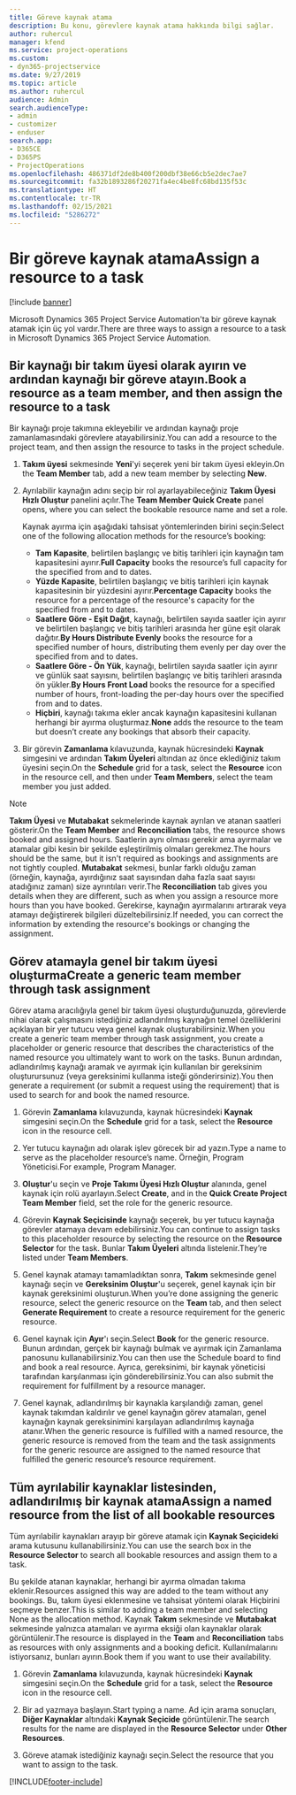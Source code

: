 ```yaml
---
title: Göreve kaynak atama
description: Bu konu, görevlere kaynak atama hakkında bilgi sağlar.
author: ruhercul
manager: kfend
ms.service: project-operations
ms.custom:
- dyn365-projectservice
ms.date: 9/27/2019
ms.topic: article
ms.author: ruhercul
audience: Admin
search.audienceType:
- admin
- customizer
- enduser
search.app:
- D365CE
- D365PS
- ProjectOperations
ms.openlocfilehash: 486371df2de8b400f200dbf38e66cb5e2dec7ae7
ms.sourcegitcommit: fa32b1893286f20271fa4ec4be8fc68bd135f53c
ms.translationtype: HT
ms.contentlocale: tr-TR
ms.lasthandoff: 02/15/2021
ms.locfileid: "5286272"
---
```

# <a name="assign-a-resource-to-a-task"></a><span data-ttu-id="25339-103">Bir göreve kaynak atama</span><span class="sxs-lookup"><span data-stu-id="25339-103">Assign a resource to a task</span></span>

[!include [banner](../includes/psa-now-project-operations.md)]

<span data-ttu-id="25339-104">Microsoft Dynamics 365 Project Service Automation'ta bir göreve kaynak atamak için üç yol vardır.</span><span class="sxs-lookup"><span data-stu-id="25339-104">There are three ways to assign a resource to a task in Microsoft Dynamics 365 Project Service Automation.</span></span>

## <a name="book-a-resource-as-a-team-member-and-then-assign-the-resource-to-a-task"></a><span data-ttu-id="25339-105">Bir kaynağı bir takım üyesi olarak ayırın ve ardından kaynağı bir göreve atayın.</span><span class="sxs-lookup"><span data-stu-id="25339-105">Book a resource as a team member, and then assign the resource to a task</span></span>

<span data-ttu-id="25339-106">Bir kaynağı proje takımına ekleyebilir ve ardından kaynağı proje zamanlamasındaki görevlere atayabilirsiniz.</span><span class="sxs-lookup"><span data-stu-id="25339-106">You can add a resource to the project team, and then assign the resource to tasks in the project schedule.</span></span>

1. <span data-ttu-id="25339-107">**Takım üyesi** sekmesinde **Yeni**'yi seçerek yeni bir takım üyesi ekleyin.</span><span class="sxs-lookup"><span data-stu-id="25339-107">On the **Team Member** tab, add a new team member by selecting **New**.</span></span> 

2. <span data-ttu-id="25339-108">Ayrılabilir kaynağın adını seçip bir rol ayarlayabileceğiniz **Takım Üyesi Hızlı Oluştur** panelini açılır.</span><span class="sxs-lookup"><span data-stu-id="25339-108">The **Team Member Quick Create** panel opens, where you can select the bookable resource name and set a role.</span></span> 

    <span data-ttu-id="25339-109">Kaynak ayırma için aşağıdaki tahsisat yöntemlerinden birini seçin:</span><span class="sxs-lookup"><span data-stu-id="25339-109">Select one of the following allocation methods for the resource’s booking:</span></span>

    - <span data-ttu-id="25339-110">**Tam Kapasite**, belirtilen başlangıç ve bitiş tarihleri için kaynağın tam kapasitesini ayırır.</span><span class="sxs-lookup"><span data-stu-id="25339-110">**Full Capacity** books the resource’s full capacity for the specified from and to dates.</span></span>
    - <span data-ttu-id="25339-111">**Yüzde Kapasite**, belirtilen başlangıç ve bitiş tarihleri için kaynak kapasitesinin bir yüzdesini ayırır.</span><span class="sxs-lookup"><span data-stu-id="25339-111">**Percentage Capacity** books the resource for a percentage of the resource's capacity for the specified from and to dates.</span></span>
    - <span data-ttu-id="25339-112">**Saatlere Göre - Eşit Dağıt**, kaynağı, belirtilen sayıda saatler için ayırır ve belirtilen başlangıç ve bitiş tarihleri arasında her güne eşit olarak dağıtır.</span><span class="sxs-lookup"><span data-stu-id="25339-112">**By Hours Distribute Evenly** books the resource for a specified number of hours, distributing them evenly per day over the specified from and to dates.</span></span>
    - <span data-ttu-id="25339-113">**Saatlere Göre - Ön Yük**, kaynağı, belirtilen sayıda saatler için ayırır ve günlük saat sayısını, belirtilen başlangıç ve bitiş tarihleri arasında ön yükler.</span><span class="sxs-lookup"><span data-stu-id="25339-113">**By Hours Front Load** books the resource for a specified number of hours, front-loading the per-day hours over the specified from and to dates.</span></span>
    - <span data-ttu-id="25339-114">**Hiçbiri**, kaynağı takıma ekler ancak kaynağın kapasitesini kullanan herhangi bir ayırma oluşturmaz.</span><span class="sxs-lookup"><span data-stu-id="25339-114">**None** adds the resource to the team but doesn’t create any bookings that absorb their capacity.</span></span>

3. <span data-ttu-id="25339-115">Bir görevin **Zamanlama** kılavuzunda, kaynak hücresindeki **Kaynak** simgesini ve ardından **Takım Üyeleri** altından az önce eklediğiniz takım üyesini seçin.</span><span class="sxs-lookup"><span data-stu-id="25339-115">On the **Schedule** grid for a task, select the **Resource** icon in the resource cell, and then under **Team Members**, select the team member you just added.</span></span> 

> [!NOTE]
> <span data-ttu-id="25339-116">**Takım Üyesi** ve **Mutabakat** sekmelerinde kaynak ayrılan ve atanan saatleri gösterir.</span><span class="sxs-lookup"><span data-stu-id="25339-116">On the **Team Member** and **Reconciliation** tabs, the resource shows booked and assigned hours.</span></span> <span data-ttu-id="25339-117">Saatlerin aynı olması gerekir ama ayırmalar ve atamalar gibi kesin bir şekilde eşleştirilmiş olmaları gerekmez.</span><span class="sxs-lookup"><span data-stu-id="25339-117">The hours should be the same, but it isn't required as bookings and assignments are not tightly coupled.</span></span> <span data-ttu-id="25339-118">**Mutabakat** sekmesi, bunlar farklı olduğu zaman (örneğin, kaynağa, ayırdığınız saat sayısından daha fazla saat sayısı atadığınız zaman) size ayrıntıları verir.</span><span class="sxs-lookup"><span data-stu-id="25339-118">The **Reconciliation** tab gives you details when they are different, such as when you assign a resource more hours than you have booked.</span></span> <span data-ttu-id="25339-119">Gerekirse, kaynağın ayırmalarını artırarak veya atamayı değiştirerek bilgileri düzeltebilirsiniz.</span><span class="sxs-lookup"><span data-stu-id="25339-119">If needed, you can correct the information by extending the resource's bookings or changing the assignment.</span></span>

## <a name="create-a-generic-team-member-through-task-assignment"></a><span data-ttu-id="25339-120">Görev atamayla genel bir takım üyesi oluşturma</span><span class="sxs-lookup"><span data-stu-id="25339-120">Create a generic team member through task assignment</span></span>

<span data-ttu-id="25339-121">Görev atama aracılığıyla genel bir takım üyesi oluşturduğunuzda, görevlerde nihai olarak çalışmasını istediğiniz adlandırılmış kaynağın temel özelliklerini açıklayan bir yer tutucu veya genel kaynak oluşturabilirsiniz.</span><span class="sxs-lookup"><span data-stu-id="25339-121">When you create a generic team member through task assignment, you create a placeholder or generic resource that describes the characteristics of the named resource you ultimately want to work on the tasks.</span></span> <span data-ttu-id="25339-122">Bunun ardından, adlandırılmış kaynağı aramak ve ayırmak için kullanılan bir gereksinim oluşturursunuz (veya gereksinimi kullanma isteği gönderirsiniz).</span><span class="sxs-lookup"><span data-stu-id="25339-122">You then generate a requirement (or submit a request using the requirement) that is used to search for and book the named resource.</span></span>

1. <span data-ttu-id="25339-123">Görevin **Zamanlama** kılavuzunda, kaynak hücresindeki **Kaynak** simgesini seçin.</span><span class="sxs-lookup"><span data-stu-id="25339-123">On the **Schedule** grid for a task, select the **Resource** icon in the resource cell.</span></span>

2. <span data-ttu-id="25339-124">Yer tutucu kaynağın adı olarak işlev görecek bir ad yazın.</span><span class="sxs-lookup"><span data-stu-id="25339-124">Type a name to serve as the placeholder resource’s name.</span></span> <span data-ttu-id="25339-125">Örneğin, Program Yöneticisi.</span><span class="sxs-lookup"><span data-stu-id="25339-125">For example, Program Manager.</span></span>

3. <span data-ttu-id="25339-126">**Oluştur**'u seçin ve **Proje Takımı Üyesi Hızlı Oluştur** alanında, genel kaynak için rolü ayarlayın.</span><span class="sxs-lookup"><span data-stu-id="25339-126">Select **Create**, and in the **Quick Create Project Team Member** field, set the role for the generic resource.</span></span>

4. <span data-ttu-id="25339-127">Görevin **Kaynak Seçicisinde** kaynağı seçerek, bu yer tutucu kaynağa görevler atamaya devam edebilirsiniz.</span><span class="sxs-lookup"><span data-stu-id="25339-127">You can continue to assign tasks to this placeholder resource by selecting the resource on the **Resource Selector** for the task.</span></span> <span data-ttu-id="25339-128">Bunlar **Takım Üyeleri** altında listelenir.</span><span class="sxs-lookup"><span data-stu-id="25339-128">They’re listed under **Team Members**.</span></span>

5. <span data-ttu-id="25339-129">Genel kaynak atamayı tamamladıktan sonra, **Takım** sekmesinde genel kaynağı seçin ve **Gereksinim Oluştur**'u seçerek, genel kaynak için bir kaynak gereksinimi oluşturun.</span><span class="sxs-lookup"><span data-stu-id="25339-129">When you’re done assigning the generic resource, select the generic resource on the **Team** tab, and then select **Generate Requirement** to create a resource requirement for the generic resource.</span></span>

6. <span data-ttu-id="25339-130">Genel kaynak için **Ayır**'ı seçin.</span><span class="sxs-lookup"><span data-stu-id="25339-130">Select **Book** for the generic resource.</span></span> <span data-ttu-id="25339-131">Bunun ardından, gerçek bir kaynağı bulmak ve ayırmak için Zamanlama panosunu kullanabilirsiniz.</span><span class="sxs-lookup"><span data-stu-id="25339-131">You can then use the Schedule board to find and book a real resource.</span></span> <span data-ttu-id="25339-132">Ayrıca, gereksinimi, bir kaynak yöneticisi tarafından karşılanması için gönderebilirsiniz.</span><span class="sxs-lookup"><span data-stu-id="25339-132">You can also submit the requirement for fulfillment by a resource manager.</span></span>

7. <span data-ttu-id="25339-133">Genel kaynak, adlandırılmış bir kaynakla karşılandığı zaman, genel kaynak takımdan kaldırılır ve genel kaynağın görev atamaları, genel kaynağın kaynak gereksinimini karşılayan adlandırılmış kaynağa atanır.</span><span class="sxs-lookup"><span data-stu-id="25339-133">When the generic resource is fulfilled with a named resource, the generic resource is removed from the team and the task assignments for the generic resource are assigned to the named resource that fulfilled the generic resource’s resource requirement.</span></span>

## <a name="assign-a-named-resource-from-the-list-of-all-bookable-resources"></a><span data-ttu-id="25339-134">Tüm ayrılabilir kaynaklar listesinden, adlandırılmış bir kaynak atama</span><span class="sxs-lookup"><span data-stu-id="25339-134">Assign a named resource from the list of all bookable resources</span></span>

<span data-ttu-id="25339-135">Tüm ayrılabilir kaynakları arayıp bir göreve atamak için **Kaynak Seçicideki** arama kutusunu kullanabilirsiniz.</span><span class="sxs-lookup"><span data-stu-id="25339-135">You can use the search box in the **Resource Selector** to search all bookable resources and assign them to a task.</span></span>

<span data-ttu-id="25339-136">Bu şekilde atanan kaynaklar, herhangi bir ayırma olmadan takıma eklenir.</span><span class="sxs-lookup"><span data-stu-id="25339-136">Resources assigned this way are added to the team without any bookings.</span></span> <span data-ttu-id="25339-137">Bu, takım üyesi eklenmesine ve tahsisat yöntemi olarak Hiçbirini seçmeye benzer.</span><span class="sxs-lookup"><span data-stu-id="25339-137">This is similar to adding a team member and selecting None as the allocation method.</span></span> <span data-ttu-id="25339-138">Kaynak **Takım** sekmesinde ve **Mutabakat** sekmesinde yalnızca atamaları ve ayırma eksiği olan kaynaklar olarak görüntülenir.</span><span class="sxs-lookup"><span data-stu-id="25339-138">The resource is displayed in the **Team** and **Reconciliation** tabs as resources with only assignments and a booking deficit.</span></span> <span data-ttu-id="25339-139">Kullanılmalarını istiyorsanız, bunları ayırın.</span><span class="sxs-lookup"><span data-stu-id="25339-139">Book them if you want to use their availability.</span></span>

1. <span data-ttu-id="25339-140">Görevin **Zamanlama** kılavuzunda, kaynak hücresindeki **Kaynak** simgesini seçin.</span><span class="sxs-lookup"><span data-stu-id="25339-140">On the **Schedule** grid for a task, select the **Resource** icon in the resource cell.</span></span>

2. <span data-ttu-id="25339-141">Bir ad yazmaya başlayın.</span><span class="sxs-lookup"><span data-stu-id="25339-141">Start typing a name.</span></span> <span data-ttu-id="25339-142">Ad için arama sonuçları, **Diğer Kaynaklar** altındaki **Kaynak Seçicide** görüntülenir.</span><span class="sxs-lookup"><span data-stu-id="25339-142">The search results for the name are displayed in the **Resource Selector** under **Other Resources**.</span></span>

3. <span data-ttu-id="25339-143">Göreve atamak istediğiniz kaynağı seçin.</span><span class="sxs-lookup"><span data-stu-id="25339-143">Select the resource that you want to assign to the task.</span></span>



[!INCLUDE[footer-include](../includes/footer-banner.md)]